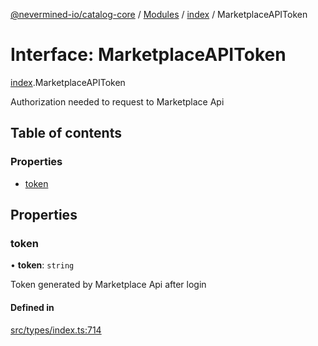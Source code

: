 [@nevermined-io/catalog-core](../README.md) / [Modules](../modules.md) / [index](../modules/index.md) / MarketplaceAPIToken

# Interface: MarketplaceAPIToken

[index](../modules/index.md).MarketplaceAPIToken

Authorization needed to request to Marketplace Api

## Table of contents

### Properties

- [token](index.MarketplaceAPIToken.md#token)

## Properties

### token

• **token**: `string`

Token generated by Marketplace Api after login

#### Defined in

[src/types/index.ts:714](https://github.com/nevermined-io/components-catalog/blob/90fd3e0/lib/src/types/index.ts#L714)
